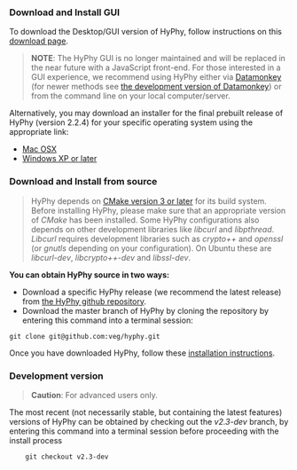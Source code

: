 ### Download and Install GUI

To download the Desktop/GUI version of HyPhy, follow instructions on this [download page](http://hyphy.org/w/index.php/Download). 

> **NOTE**: The HyPhy GUI is no longer maintained and will be replaced in the near future with a JavaScript front-end. For those interested in a GUI experience, we recommend using HyPhy either via [Datamonkey](http://datamonkey.org) (for newer methods see [the development version of Datamonkey](http://test.datamonkey.org)) or from the command line on your local computer/server. 

Alternatively, you may download an installer for the final prebuilt release of HyPhy (version 2.2.4) for your specific operating system using the appropriate link:

* [Mac OSX](https://github.com/veg/hyphy/releases/download/2.2.4/hyphy.dmg)
* [Windows XP or later](https://github.com/veg/hyphy/releases/download/2.2.4/HyPhy2.2.4.exe)


### Download and Install from source

> HyPhy depends on [CMake version 3 or later](https://cmake.org/) for its build system. Before installing HyPhy, please make sure that an appropriate version of *CMake* has been installed. Some HyPhy configurations also depends on other development libraries like *libcurl* and  *libpthread*. *Libcurl* requires development libraries such as  *crypto++* and  *openssl* (or  *gnutls* depending on your configuration). On Ubuntu these are  *libcurl-dev*,  *libcrypto++-dev* and  *libssl-dev*.


**You can obtain HyPhy source in two ways:**

* Download a specific HyPhy release (we recommend the latest release) from [the HyPhy github repository](https://github.com/veg/hyphy/releases).
* Download the master branch of HyPhy by cloning the repository by entering this command into a terminal session:

```
git clone git@github.com:veg/hyphy.git
```

Once you have downloaded HyPhy, follow these [installation instructions](./installation.md).

### Development version

> **Caution**: For advanced users only.

The most recent (not necessarily stable, but containing the latest features) versions of HyPhy can be obtained by checking out the *v2.3-dev* branch, by entering this command into a terminal session before proceeding with the install process

		git checkout v2.3-dev
        
    

